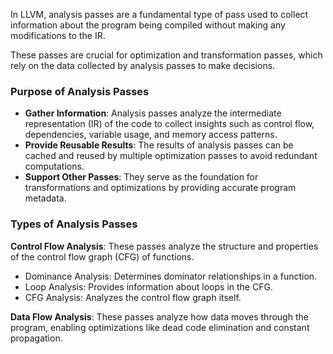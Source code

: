 In LLVM, analysis passes are a fundamental type of pass used to collect information about the program being compiled without making any modifications to the IR. 

These passes are crucial for optimization and transformation passes, which rely on the data collected by analysis passes to make decisions.

### Purpose of Analysis Passes
- **Gather Information**: Analysis passes analyze the intermediate representation (IR) of the code to collect insights such as control flow, dependencies, variable usage, and memory access patterns.
- **Provide Reusable Results**: The results of analysis passes can be cached and reused by multiple optimization passes to avoid redundant computations.
- **Support Other Passes**: They serve as the foundation for transformations and optimizations by providing accurate program metadata.

### Types of Analysis Passes
**Control Flow Analysis**: These passes analyze the structure and properties of the control flow graph (CFG) of functions.
- Dominance Analysis: Determines dominator relationships in a function.
- Loop Analysis: Provides information about loops in the CFG.
- CFG Analysis: Analyzes the control flow graph itself.

**Data Flow Analysis**: These passes analyze how data moves through the program, enabling optimizations like dead code elimination and constant propagation.
